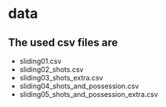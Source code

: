 # data

## The used csv files are
- sliding01.csv
- sliding02_shots.csv
- sliding03_shots_extra.csv
- sliding04_shots_and_possession.csv
- sliding05_shots_and_possession_extra.csv

